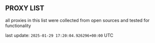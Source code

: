 ## PROXY LIST

all proxies in this list were collected from open sources and tested for functionality

last update: `2025-01-29 17:20:04.926296+00:00` UTC